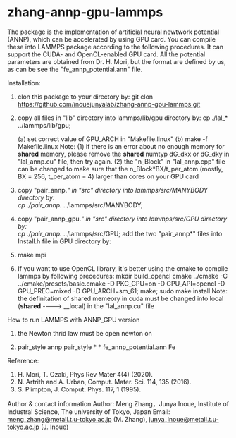 # zhang-annp-gpu-lammps
The package is the implementation of artificial neural newtwork potential (ANNP), which can be accelerated by using GPU card. You can compile these into LAMMPS package according to the following procedures. It can support the CUDA- and OpenCL-enabled GPU card. All the potential parameters are obtained from Dr. H. Mori, but the format are defined by us, as can be see the "fe_annp_potential.ann" file.

Installation:
1. clon this package to your directory by: 
   git clon https://github.com/inouejunyalab/zhang-annp-gpu-lammps.git

2. copy all files in "lib" directory into lammps/lib/gpu directory by: 
   cp ./lal_* ../lammps/lib/gpu;

   (a) set correct value of GPU_ARCH in "Makefile.linux"
   (b) make -f Makefile.linux
   Note: 
   (1) if there is an error about no enough memory for __shared__ memory, please remove the __shared__ numtyp dG_dkx or dG_dky in "lal_annp.cu" file, then try again.
   (2) the "n_Block" in "lal_annp.cpp" file can be changed to make sure that the n_Block*BX/t_per_atom (mostly, BX = 256, t_per_atom = 4) larger than cores on your GPU card

3. copy "pair_annp.*" in "src" directory into lammps/src/MANYBODY directory by:  
   cp ./pair_annp.* ../lammps/src/MANYBODY;

4. copy "pair_annp_gpu.*" in "src" directory into lammps/src/GPU directory by:  
   cp ./pair_annp.* ../lammps/src/GPU;
   add the two "pair_annp*" files into Install.h file in GPU directory by: 

5. make mpi

6. If you want to use OpenCL library, it's better using the cmake to compile lammps by following precedures:
   mkdir build_opencl
   cmake ../cmake -C ../cmake/presets/basic.cmake -D PKG_GPU=on -D GPU_API=opencl -D GPU_PREC=mixed -D GPU_ARCH=sm_61;
   make;
   sudo make install
   Note: the definitation of shared memeory in cuda must be changed into local (__shared__ ----> __local) in the "lal_annp.cu" file  

How to run LAMMPS with ANNP_GPU version
1. the Newton thrid law must be open 
   newton on

2. pair_style	annp
   pair_style	* * fe_annp_potential.ann Fe

Reference:
1. H. Mori, T. Ozaki, Phys Rev Mater 4(4) (2020).
2. N. Artrith and A. Urban, Comput. Mater. Sci. 114, 135 (2016).
3. S. Plimpton, J. Comput. Phys. 117, 1 (1995).

Author & contact information
Author: Meng Zhang，Junya Inoue, Institute of Industral Science, The university of Tokyo, Japan
Email: meng_zhang@metall.t.u-tokyo.ac.jp (M. Zhang), junya_inoue@metall.t.u-tokyo.ac.jp (J. Inoue)
